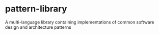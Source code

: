# pattern-library
A multi-language library containing implementations of common software design and architecture patterns 
